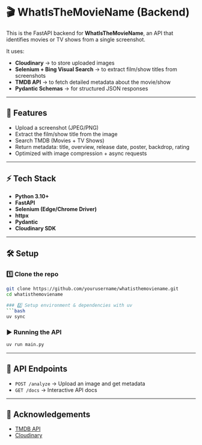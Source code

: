 # 🎬 WhatIsTheMovieName (Backend)

This is the FastAPI backend for **WhatIsTheMovieName**, an API that identifies movies or TV shows from a single screenshot.

It uses:
- **Cloudinary** → to store uploaded images
- **Selenium + Bing Visual Search** → to extract film/show titles from screenshots
- **TMDB API** → to fetch detailed metadata about the movie/show
- **Pydantic Schemas** → for structured JSON responses

---

## 🚀 Features
- Upload a screenshot (JPEG/PNG)
- Extract the film/show title from the image
- Search TMDB (Movies + TV Shows)
- Return metadata: title, overview, release date, poster, backdrop, rating
- Optimized with image compression + async requests

---

## ⚡ Tech Stack
- **Python 3.10+**
- **FastAPI**
- **Selenium (Edge/Chrome Driver)**
- **httpx**
- **Pydantic**
- **Cloudinary SDK**

---

## 🛠 Setup

### 1️⃣ Clone the repo
```bash
git clone https://github.com/yourusername/whatisthemoviename.git
cd whatisthemoviename

### 2️⃣ Setup environment & dependencies with uv
```bash
uv sync
```


### ▶️ Running the API
```bash
uv run main.py
```

---

## 📝 API Endpoints
- `POST /analyze` → Upload an image and get metadata
- `GET /docs` → Interactive API docs

---


## 🙏 Acknowledgements
- [TMDB API](https://www.themoviedb.org/documentation/api)
- [Cloudinary](https://cloudinary.com/documentation)

